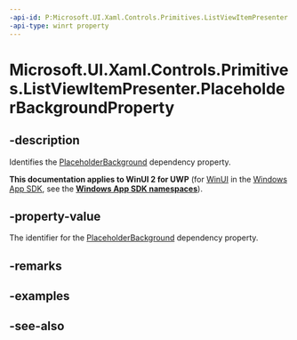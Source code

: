 ```yaml
---
-api-id: P:Microsoft.UI.Xaml.Controls.Primitives.ListViewItemPresenter.PlaceholderBackgroundProperty
-api-type: winrt property
---
```


<!-- Property syntax
public Windows.UI.Xaml.DependencyProperty PlaceholderBackgroundProperty { get; }
-->

# Microsoft.UI.Xaml.Controls.Primitives.ListViewItemPresenter.PlaceholderBackgroundProperty

## -description
Identifies the [PlaceholderBackground](listviewitempresenter_placeholderbackground.md) dependency property.

**This documentation applies to WinUI 2 for UWP** (for [WinUI](/windows/apps/winui/winui3/) in the [Windows App SDK](/windows/apps/windows-app-sdk/), see the **[Windows App SDK namespaces](/windows/windows-app-sdk/api/winrt/)**).

## -property-value
The identifier for the [PlaceholderBackground](listviewitempresenter_placeholderbackground.md) dependency property.

## -remarks

## -examples

## -see-also
